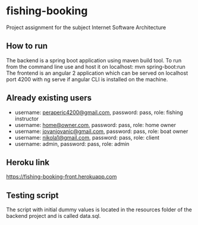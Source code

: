 
# fishing-booking
Project assignment for the subject Internet Software Architecture

## How to run
The backend is a spring boot application using maven build tool. To run from the command line use and host it on localhost:
mvn spring-boot:run 
The frontend is an angular 2 application which can be served on localhost port 4200 with ng serve if angular CLI is installed on the machine.
## Already existing users

 - username: peraperic4200@gmail.com, password: pass, role: fishing instructor
 - username: home@owner.com, password: pass, role: home owner
 - username: jovanjovanic@gmail.com, password: pass, role: boat owner
 - username: nikola1@gmail.com, password: pass, role: client
 - username: admin, password: pass, role: admin
 ## Heroku link
 https://fishing-booking-front.herokuapp.com
 ## Testing script
 The script with initial dummy values is located in the resources folder of the backend project and is called data.sql.
